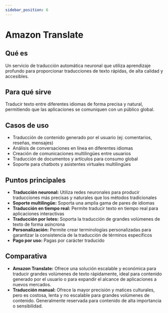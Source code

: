 ```yaml
---
sidebar_position: 6
---
```


# Amazon Translate

## Qué es
Un servicio de traducción automática neuronal que utiliza aprendizaje profundo para proporcionar traducciones de texto rápidas, de alta calidad y accesibles.

## Para qué sirve
Traducir texto entre diferentes idiomas de forma precisa y natural, permitiendo que las aplicaciones se comuniquen con un público global.

## Casos de uso
- Traducción de contenido generado por el usuario (ej: comentarios, reseñas, mensajes)
- Análisis de conversaciones en línea en diferentes idiomas
- Creación de comunicaciones multilingües entre usuarios
- Traducción de documentos y artículos para consumo global
- Soporte para chatbots y asistentes virtuales multilingües

## Puntos principales
- **Traducción neuronal:** Utiliza redes neuronales para producir traducciones más precisas y naturales que los métodos tradicionales
- **Soporte multilingüe:** Soporta una amplia gama de pares de idiomas
- **Traducción en tiempo real:** Permite traducir texto en tiempo real para aplicaciones interactivas
- **Traducción por lotes:** Soporta la traducción de grandes volúmenes de texto de forma asíncrona
- **Personalización:** Permite crear terminologías personalizadas para garantizar la consistencia de la traducción de términos específicos
- **Pago por uso:** Pagas por carácter traducido

## Comparativa
- **Amazon Translate:** Ofrece una solución escalable y económica para traducir grandes volúmenes de texto rápidamente, ideal para contenido generado por el usuario o para expandir el alcance de aplicaciones a nuevos mercados.
- **Traducción manual:** Ofrece la mayor precisión y matices culturales, pero es costosa, lenta y no escalable para grandes volúmenes de contenido. Generalmente reservada para contenido de alta importancia o sensibilidad. 